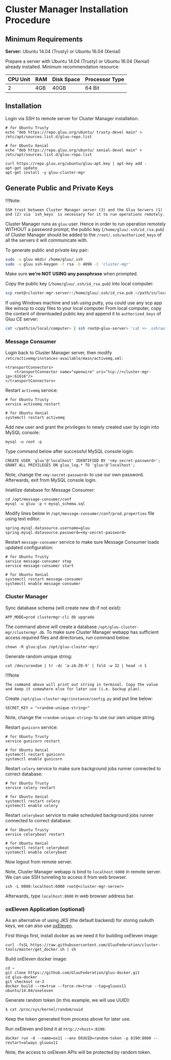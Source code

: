 # Cluster Manager Installation Procedure

## Minimum Requirements

**Server:** Ubuntu 14.04 (Trusty) or Ubuntu 16.04 (Xenial)

Prepare a server with Ubuntu 14.04 (Trusty) or Ubuntu 16.04 (Xenial) already installed.
Minimum recommendation resource:

|CPU Unit  |    RAM     |   Disk Space      | Processor Type |
|----------|------------|-------------------|----------------|
|       2  |    4GB     |   40GB            |  64 Bit

## Installation

Login via SSH to remote server for Cluster Manager installation.

```
# for Ubuntu Trusty
echo "deb https://repo.gluu.org/ubuntu/ trusty-devel main" > /etc/apt/sources.list.d/gluu-repo.list

# for Ubuntu Xenial
echo "deb https://repo.gluu.org/ubuntu/ xenial-devel main" > /etc/apt/sources.list.d/gluu-repo.list

curl https://repo.gluu.org/ubuntu/gluu-apt.key | apt-key add -
apt-get update
apt-get install -y gluu-cluster-mgr
```
## Generate Public and Private Keys

!!!Note:

    SSH trust between Cluster Manager server (3) and the Gluu Servers (1) and (2) via `ssh_keys` is necessary for it to run operations remotely.

Cluster Manager runs as `gluu` user. Hence in order to run operation remotely WITHOUT a password prompt,
the public key (`/home/gluu/.ssh/id_rsa.pub`) of Cluster Manager
should be added to the `/root/.ssh/authorized_keys` of all the servers it will communicate with.

To generate public and private key pair:

```bash
sudo -u gluu mkdir /home/gluu/.ssh
sudo -u gluu ssh-keygen -t rsa -b 4096 -C 'cluster-mgr'
```

Make sure **we're NOT USING any passphrase** when prompted.

Copy the public key (`/home/gluu/.ssh/id_rsa.pub`) into local computer:

```bash
scp root@<cluster-mgr-server>:/home/gluu/.ssh/id_rsa.pub </path/in/local/computer>
```

If using Windows machine and ssh using putty, you could use any scp app
like winscp to copy files to your local computer
From local computer, copy the content of downloaded public key and append it to `authorized_keys`
of Gluu CE server:

```bash
cat </path/in/local/computer> | ssh root@<gluu-server> 'cat >> .ssh/authorized_keys'
```

### Message Consumer

Login back to Cluster Manager server, then modify `/etc/activemq/instances-available/main/activemq.xml`:

    <transportConnectors>
        <transportConnector name="openwire" uri="tcp://<cluster-mgr-ip>:61616"/>
    </transportConnectors>

Restart `activemq` service:

    # for Ubuntu Trusty
    service activemq restart

    # for Ubuntu Xenial
    systemctl restart activemq

Add new user and grant the privileges to newly created user by login into MySQL console:

    mysql -u root -p

Type command below after successful MySQL console login:

    CREATE USER 'gluu'@'localhost' IDENTIFIED BY '<my-secret-password>';
    GRANT ALL PRIVILEGES ON gluu_log.* TO 'gluu'@'localhost';

Note, change the `<my-secret-password>` to use our own password.
Afterwards, exit from MySQL console login.

Iniatilize database for Message Consumer:

    cd /opt/message-consumer/conf
    mysql -u gluu -p < mysql_schema.sql

Modify lines below in `/opt/message-consumer/conf/prod.properties` file using text editor:

    spring.mysql.datasource.username=gluu
    spring.mysql.datasource.password=<my-secret-password>

Restart `message-consumer` service to make sure Message Consumer loads updated configuration:

    # for Ubuntu Trusty
    service message-consumer stop
    service message-consumer start

    # for Ubuntu Xenial
    systemctl restart message-consumer
    systemctl enable message-consumer

### Cluster Manager

Sync database schema (will create new db if not exist):

    APP_MODE=prod clustermgr-cli db upgrade

The command above will create a database `/opt/gluu-cluster-mgr/clustermgr.db`.
To make sure Cluster Manager webapp has sufficient access required files and directorues, run command below:

    chown -R gluu:gluu /opt/gluu-cluster-mgr/

Generate random unique string:

    cat /dev/urandom | tr -dc 'a-zA-Z0-9' | fold -w 32 | head -n 1

!!!Note

    The command above will print out string in terminal. Copy the value and keep it somewhere else for later use (i.e. backup plan).

Create `/opt/gluu-cluster-mgr/instance/config.py` and put line below:

    SECRET_KEY = "<random-unique-string>"

Note, change the `<random-unique-string>` to use our own unique string.

Restart `gunicorn` service:

    # for Ubuntu Trusty
    service gunicorn restart

    # for Ubuntu Xenial
    systemctl restart gunicorn
    systemctl enable gunicorn

Restart `celery` service to make sure background jobs runner connected to correct database:

    # for Ubuntu Trusty
    service celery restart

    # for Ubuntu Xenial
    systemctl restart celery
    systemctl enable celery

Restart `celerybeat` service to make scheduled background jobs runner connected to correct database:

    # for Ubuntu Trusty
    service celerybeat restart

    # for Ubuntu Xenial
    systemctl restart celerybeat
    systemctl enable celerybeat

Now logout from remote server.

Note, Cluster Manager webapp is bind to `localhost:6000` in remote server.
We can use SSH tunneling to access it from web browser.

    ssh -L 8080:localhost:6000 root@<cluster-mgr-server>

Afterwards, type `localhost:8080` in web browser address bar.

### oxEleven Application (optional)

As an alternative of using JKS (the default backend) for storing oxAuth keys, we can also use [oxEleven](https://github.com/GluuFederation/oxEleven).

First things first, install docker as we need it for building oxEleven image:

    curl -fsSL https://raw.githubusercontent.com/GluuFederation/cluster-tools/master/get_docker.sh | sh

Build oxEleven docker image:

    cd ~
    git clone https://github.com/GluuFederation/gluu-docker.git
    cd gluu-docker
    git checkout ce-3
    docker build --rm=true --force-rm=true --tag=gluuox11 ubuntu/14.04/oxeleven

Generate random token (in this example, we will use UUID):

    $ cat /proc/sys/kernel/random/uuid

Keep the token generated from process above for later use.

Run oxEleven and bind it at `http://<host>:8190`:

    docker run -d --name=ox11 --env OXUUID=random-token -p 8190:8080 --restart=always gluuox11

Note, the access to oxEleven APIs will be protected by random token.
